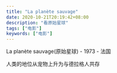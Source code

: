 ```yaml
---
title: "La planète sauvage"
date: 2020-10-21T20:19:42+08:00
description: "看原始星球"
tags: ["电影"]
keywords: ["电影"]
---
```


La planète sauvage(原始星球) - 1973 - 法国

人类的地位从宠物上升为与德拉格人共存
